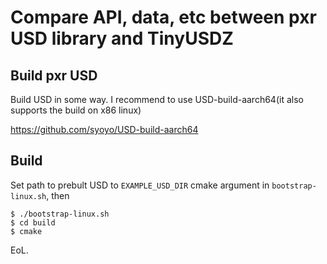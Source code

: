 # Compare API, data, etc between pxr USD library and TinyUSDZ

## Build pxr USD

Build USD in some way.
I recommend to use USD-build-aarch64(it also supports the build on x86 linux)

https://github.com/syoyo/USD-build-aarch64

## Build

Set path to prebult USD to `EXAMPLE_USD_DIR` cmake argument in `bootstrap-linux.sh`, then

```
$ ./bootstrap-linux.sh
$ cd build
$ cmake
```

EoL.
